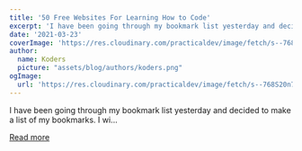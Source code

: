 ```yaml
---
title: '50 Free Websites For Learning How to Code'
excerpt: 'I have been going through my bookmark list yesterday and decided to make a list of my bookmarks. I wi...'
date: '2021-03-23'
coverImage: 'https://res.cloudinary.com/practicaldev/image/fetch/s--768S20n7--/c_imagga_scale,f_auto,fl_progressive,h_420,q_auto,w_1000/https://dev-to-uploads.s3.amazonaws.com/uploads/articles/pxhho1xbez1afx5oiak1.png'
author:
  name: Koders
  picture: "assets/blog/authors/koders.png"
ogImage:
  url: 'https://res.cloudinary.com/practicaldev/image/fetch/s--768S20n7--/c_imagga_scale,f_auto,fl_progressive,h_420,q_auto,w_1000/https://dev-to-uploads.s3.amazonaws.com/uploads/articles/pxhho1xbez1afx5oiak1.png'
---
```


I have been going through my bookmark list yesterday and decided to make a list of my bookmarks. I wi...

[Read more](https://dev.to/hulyakarakaya/50-free-websites-for-learning-how-to-code-577j)
